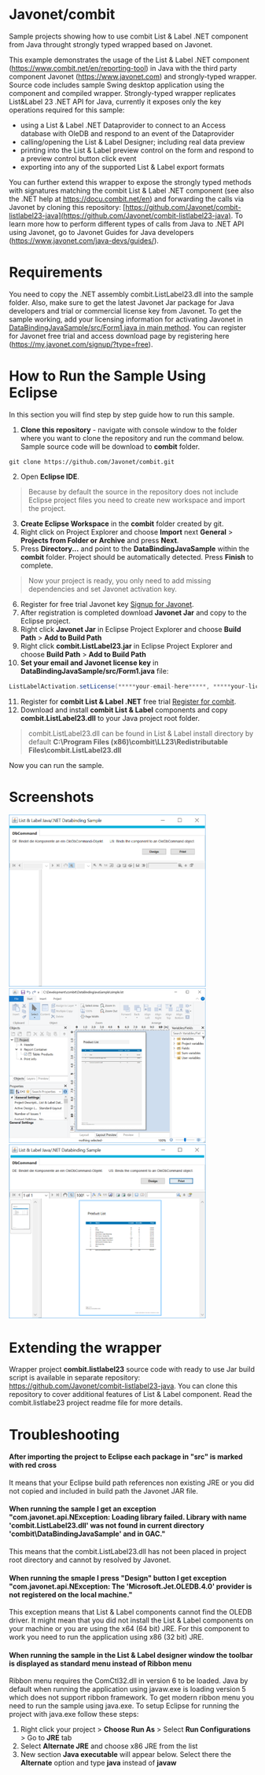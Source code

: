 # Javonet/combit
Sample projects showing how to use combit List &amp; Label .NET component from Java throught strongly typed wrapped based on Javonet.

This example demonstrates the usage of the List & Label .NET component (https://www.combit.net/en/reporting-tool) in Java with 
the third party component Javonet (https://www.javonet.com) and strongly-typed wrapper. Source code includes sample Swing desktop application using the component and compiled wrapper. Strongly-typed wrapper replicates List&Label 23 .NET API for Java, currently it exposes only the key operations required for this sample:
 
- using a List & Label .NET Dataprovider to connect to an Access database with OleDB and respond to an event of the Dataprovider
- calling/opening the List & Label Designer; including real data preview
- printing into the List & Label preview control on the form and respond to a preview control button click event
- exporting into any of the supported List & Label export formats
 
You can further extend this wrapper to expose the strongly typed methods with signatures matching the combit List & Label .NET component (see also the .NET help at https://docu.combit.net/en) and forwarding the calls via Javonet by cloning this repository: [https://github.com/Javonet/combit-listlabel23-java](https://github.com/Javonet/combit-listlabel23-java). To learn more how to perform different types of calls from Java to .NET API using Javonet, go to Javonet Guides for Java developers (https://www.javonet.com/java-devs/guides/).

# Requirements
You need to copy the .NET assembly combit.ListLabel23.dll into the sample folder. Also, make sure to get the latest Javonet Jar package for Java developers and trial or commercial license key from Javonet. To get the sample working, add your licensing information for activating Javonet in [DataBindingJavaSample/src/Form1.java in main method](https://github.com/Javonet/combit/blob/46e0fe0c924933be4b4a4e9deebee3f988a44ea6/DataBindingJavaSample/src/Form1.java#L450). You can register for Javonet free trial and access download page by registering here (https://my.javonet.com/signup/?type=free).

# How to Run the Sample Using Eclipse
In this section you will find step by step guide how to run this sample. 

1) **Clone this repository** - navigate with console window to the folder where you want to clone the repository and run the command below. Sample source code will be download to **combit** folder.
```
git clone https://github.com/Javonet/combit.git
```
2) Open **Eclipse IDE**.
> Because by default the source in the repository does not include Eclipse project files you need to create new workspace and import the project.
3) **Create Eclipse Workspace** in the **combit** folder created by git.
4) Right click on Project Explorer and choose **Import** next **General** > **Projects from Folder or Archive** and press **Next**.
5) Press **Directory...** and point to the **DataBindingJavaSample** within the **combit** folder. Project should be automatically detected. Press **Finish** to complete.
> Now your project is ready, you only need to add missing dependencies and set Javonet activation key.
6) Register for free trial Javonet key [Signup for Javonet](https://my.javonet.com/signup?type=free).
7) After registration is completed download **Javonet Jar** and copy to the Eclipse project.
8) Right click **Javonet Jar** in Eclipse Project Explorer and choose **Build Path** > **Add to Build Path**
9) Right click **combit.ListLabel23.jar** in Eclipse Project Explorer and choose **Build Path** > **Add to Build Path**
10) **Set your email and Javonet license key** in **DataBindingJavaSample/src/Form1.java** file:
```java
ListLabelActivation.setLicense(*****your-email-here*****, *****your-license-key-here*****);
```
11) Register for **combit List & Label .NET** free trial [Register for combit](https://www.combit.net/en/download-trial/).
12) Download and install **combit List & Label** components and copy **combit.ListLabel23.dll** to your Java project root folder.
> combit.ListLabel23.dll can be found in List & Label install directory by default **C:\Program Files (x86)\combit\LL23\Redistributable Files\combit.ListLabel23.dll**

Now you can run the sample.

# Screenshots
<img alt="combit List & Label Java Sample Main Window" title="combit List & Label Java Sample Main Window" src="https://github.com/Javonet/combit/blob/master/Screenshots/MainWindow.png?raw=true" width="400px" />
<img alt="combit List & Label Java Sample Designer" title="combit List & Label Java Sample Designer" src="https://github.com/Javonet/combit/blob/master/Screenshots/Designer.png?raw=true" width="400px" />
<img alt="combit List & Label Java Sample Preview" title="combit List & Label Java Sample Preview" src="https://github.com/Javonet/combit/blob/master/Screenshots/Preview.png?raw=true" width="400px" />

# Extending the wrapper
Wrapper project **combit.listlabel23** source code with ready to use Jar build script is available in separate repository: https://github.com/Javonet/combit-listlabel23-java. You can clone this repository to cover additional features of List & Label component. Read the combit.listlabe23 project readme file for more details.

# Troubleshooting
#### After importing the project to Eclipse each package in "src" is marked with red cross
It means that your Eclipse build path references non existing JRE or you did not copied and included in build path the Javonet JAR file.

#### When running the sample I get an exception "com.javonet.api.NException: Loading library failed. Library with name 'combit.ListLabel23.dll' was not found in current directory 'combit\DataBindingJavaSample' and in GAC."
This means that the combit.ListLabel23.dll has not been placed in project root directory and cannot by resolved by Javonet.

#### When running the smaple I press "Design" button I get exception "com.javonet.api.NException: The 'Microsoft.Jet.OLEDB.4.0' provider is not registered on the local machine."
This exception means that List & Label components cannot find the OLEDB driver. It might mean that you did not install the List & Label components on your machine or you are using the x64 (64 bit) JRE. For this component to work you need to run the application using x86 (32 bit) JRE.

#### When running the sample in the List & Label designer window the toolbar is displayed as standard menu instead of Ribbon menu
Ribbon menu requires the ComCtl32.dll in version 6 to be loaded. Java by default when running the application using javaw.exe is loading version 5 which does not support ribbon framework. To get modern ribbon menu you need to run the sample using java.exe. To setup Eclipse for running the project with java.exe follow these steps:
1) Right click your project > **Choose Run As** > Select **Run Configurations** > Go to **JRE** tab
2) Select **Alternate JRE** and choose x86 JRE from the list
3) New section **Java executable** will appear below. Select there the **Alternate** option and type **java** instead of **javaw**
